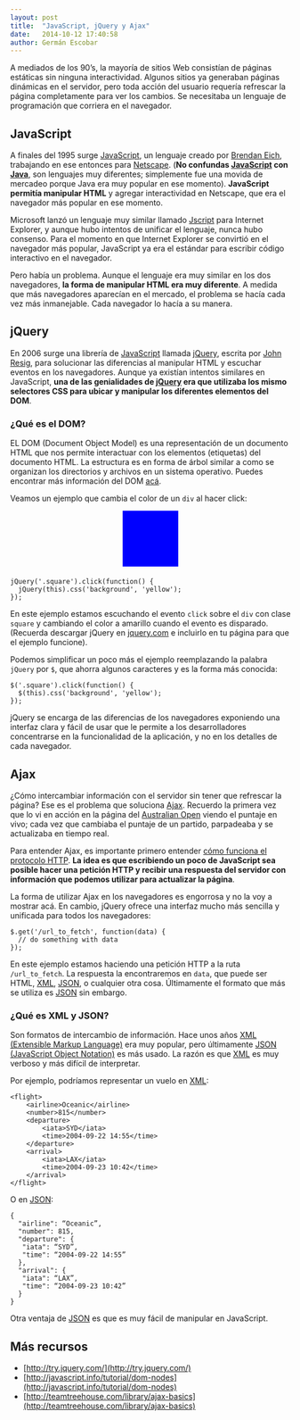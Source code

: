 ```yaml
---
layout: post
title:  "JavaScript, jQuery y Ajax"
date:   2014-10-12 17:40:58
author: Germán Escobar
---
```


A mediados de los 90’s, la mayoría de sitios Web consistían de páginas estáticas sin ninguna interactividad. Algunos sitios ya generaban páginas dinámicas en el servidor, pero toda acción del usuario requería refrescar la página completamente para ver los cambios. Se necesitaba un lenguaje de programación que corriera en el navegador.

## JavaScript

A finales del 1995 surge <a href="http://en.wikipedia.org/wiki/JavaScript" target="_blank">JavaScript</a>, un lenguaje creado por <a href="http://en.wikipedia.org/wiki/Brendan_Eich" target="_blank">Brendan Eich</a>, trabajando en ese entonces para <a href="http://en.wikipedia.org/wiki/Netscape" target="_blank">Netscape</a>. (**No confundas <a href="http://en.wikipedia.org/wiki/JavaScript" target="_blank">JavaScript</a> con <a href="http://en.wikipedia.org/wiki/Java_(programming_language)" target="_blank">Java</a>**, son lenguajes muy diferentes; simplemente fue una movida de mercadeo porque Java era muy popular en ese momento). **JavaScript permitía manipular HTML** y agregar interactividad en Netscape, que era el navegador más popular en ese momento.

Microsoft lanzó un lenguaje muy similar llamado <a href="http://en.wikipedia.org/wiki/JScript" target="_blank">Jscript</a> para Internet Explorer, y aunque hubo intentos de unificar el lenguaje, nunca hubo consenso. Para el momento en que Internet Explorer se convirtió en el navegador más popular, JavaScript ya era el estándar para escribir código interactivo en el navegador.

Pero había un problema. Aunque el lenguaje era muy similar en los dos navegadores, **la forma de manipular HTML era muy diferente**. A medida que más navegadores aparecían en el mercado, el problema se hacía cada vez más inmanejable. Cada navegador lo hacía a su manera.

## jQuery

En 2006 surge una librería de <a href="http://en.wikipedia.org/wiki/JavaScript" target="_blank">JavaScript</a> llamada <a href="http://jquery.com/" target="_blank">jQuery</a>, escrita por <a href="http://en.wikipedia.org/wiki/John_Resig" target="_blank">John Resig</a>, para solucionar las diferencias al manipular HTML y escuchar eventos en los navegadores. Aunque ya existían intentos similares en JavaScript, **una de las genialidades de <a href="http://jquery.com/" target="_blank">jQuery</a> era que utilizaba los mismo selectores CSS para ubicar y manipular los diferentes elementos del DOM**.

<div class="well">
<h3>¿Qué es el DOM?</h3>

EL DOM (Document Object Model) es una representación de un documento HTML que nos permite interactuar con los elementos (etiquetas) del documento HTML. La estructura es en forma de árbol similar a como se organizan los directorios y archivos en un sistema operativo. Puedes encontrar más información del DOM <a href="http://javascript.info/tutorial/dom-nodes" target="_blank">acá</a>.
</div>

Veamos un ejemplo que cambia el color de un `div` al hacer click:

<div class="square" style="height: 100px; width: 100px; background: blue; margin: 0 auto 20px;"></div>

<pre><code class="javascript">jQuery('.square').click(function() {
  jQuery(this).css('background', 'yellow');
});</code></pre>

En este ejemplo estamos escuchando el evento `click` sobre el `div` con clase `square` y cambiando el color a amarillo cuando el evento es disparado. (Recuerda descargar jQuery en <a href="http://jquery.com/">jquery.com</a> e incluirlo en tu página para que el ejemplo funcione).

Podemos simplificar un poco más el ejemplo reemplazando la palabra `jQuery` por `$`, que ahorra algunos caracteres y es la forma más conocida:

<pre><code class="javascript">$('.square').click(function() {
  $(this).css('background', 'yellow');
});</code></pre>

jQuery se encarga de las diferencias de los navegadores exponiendo una interfaz clara y fácil de usar que le permite a los desarrolladores concentrarse en la funcionalidad de la aplicación, y no en los detalles de cada navegador.

## Ajax

¿Cómo intercambiar información con el servidor sin tener que refrescar la página? Ese es el problema que soluciona <a href="http://en.wikipedia.org/wiki/Ajax_(programming)" target="_blank">Ajax</a>. Recuerdo la primera vez que lo vi en acción en la página del <a href="http://www.ausopen.com/" target="_blank">Australian Open</a> viendo el puntaje en vivo; cada vez que cambiaba el puntaje de un partido, parpadeaba y se actualizaba en tiempo real.

Para entender Ajax, es importante primero entender <a href="/2014/10/05/http-y-html/" target="_blank">cómo funciona el protocolo HTTP</a>. **La idea es que escribiendo un poco de JavaScript sea posible hacer una petición HTTP y recibir una respuesta del servidor con información que podemos utilizar para actualizar la página**.

La forma de utilizar Ajax en los navegadores es engorrosa y no la voy a mostrar acá. En cambio, jQuery ofrece una interfaz mucho más sencilla y unificada para todos los navegadores:

<pre><code class="javascript">$.get('/url_to_fetch', function(data) {
  // do something with data
});</code></pre>

En este ejemplo estamos haciendo una petición HTTP a la ruta `/url_to_fetch`. La respuesta la encontraremos en `data`, que puede ser HTML, <a href="http://en.wikipedia.org/wiki/XML" target="_blank">XML</a>, <a href="http://www.json.org/" target="_blank">JSON</a>, o cualquier otra cosa. Últimamente el formato que más se utiliza es <a href="http://www.json.org/" target="_blank">JSON</a> sin embargo.

<div class="well">
<h3>¿Qué es XML y JSON?</h3>

<p>Son formatos de intercambio de información. Hace unos años <a href="http://en.wikipedia.org/wiki/XML" target="_blank">XML (Extensible Markup Language)</a> era muy popular, pero últimamente <a href="http://www.json.org/" target="_blank">JSON (JavaScript Object Notation)</a> es más usado. La razón es que <a href="http://en.wikipedia.org/wiki/XML" target="_blank">XML</a> es muy verboso y más difícil de interpretar.</p>

<p>Por ejemplo, podríamos representar un vuelo en <a href="http://en.wikipedia.org/wiki/XML" target="_blank">XML</a>:</p>

<pre><code class="xml">&lt;flight&gt;
    &lt;airline&gt;Oceanic&lt;/airline&gt;
    &lt;number&gt;815&lt;/number&gt;
    &lt;departure&gt;
        &lt;iata&gt;SYD&lt;/iata&gt;
        &lt;time&gt;2004-09-22 14:55&lt;/time&gt;
    &lt;/departure&gt;
    &lt;arrival&gt;
        &lt;iata&gt;LAX&lt;/iata&gt;
        &lt;time&gt;2004-09-23 10:42&lt;/time&gt;
    &lt;/arrival&gt;
&lt;/flight&gt;</code></pre>

<p>O en <a href="http://www.json.org/" target="_blank">JSON</a>:</p>

<pre><code class="javascrip">{
  "airline": “Oceanic”,
  "number": 815,
  "departure": {
   "iata": “SYD”,
   "time": “2004-09-22 14:55”
  },
  "arrival": {
   "iata": “LAX”,
   "time": “2004-09-23 10:42”
  }
}</code></pre>

Otra ventaja de <a href="http://www.json.org/" target="_blank">JSON</a> es que es muy fácil de manipular en JavaScript.
</div>

## Más recursos

* [http://try.jquery.com/](http://try.jquery.com/)
* [http://javascript.info/tutorial/dom-nodes](http://javascript.info/tutorial/dom-nodes)
* [http://teamtreehouse.com/library/ajax-basics](http://teamtreehouse.com/library/ajax-basics)


<script>
	jQuery('.square').click(function() {
	  jQuery(this).css('background', 'yellow');
	});
</script>